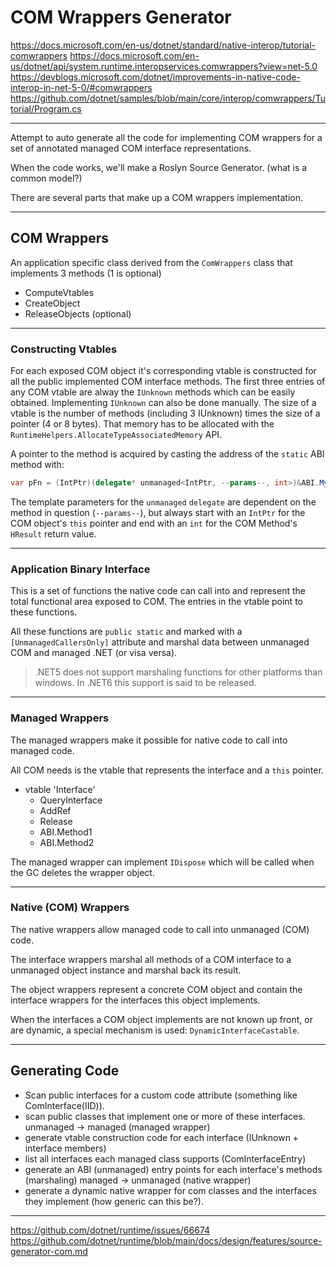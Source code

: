 ﻿# COM Wrappers Generator

https://docs.microsoft.com/en-us/dotnet/standard/native-interop/tutorial-comwrappers
https://docs.microsoft.com/en-us/dotnet/api/system.runtime.interopservices.comwrappers?view=net-5.0
https://devblogs.microsoft.com/dotnet/improvements-in-native-code-interop-in-net-5-0/#comwrappers
https://github.com/dotnet/samples/blob/main/core/interop/comwrappers/Tutorial/Program.cs

---

Attempt to auto generate all the code for implementing COM wrappers for a set of annotated managed COM interface representations.

When the code works, we'll make a Roslyn Source Generator. (what is a common model?)

There are several parts that make up a COM wrappers implementation.

---

## COM Wrappers

An application specific class derived from the `ComWrappers` class that implements 3 methods (1 is optional)

- ComputeVtables
- CreateObject
- ReleaseObjects (optional)

---

### Constructing Vtables

For each exposed COM object it's corresponding vtable is constructed for all the public implemented COM interface methods.
The first three entries of any COM vtable are alway the `IUnknown` methods which can be easily obtained.
Implementing `IUnknown` can also be done manually.
The size of a vtable is the number of methods (including 3 IUnknown) times the size of a pointer (4 or 8 bytes).
That memory has to be allocated with the `RuntimeHelpers.AllocateTypeAssociatedMemory` API.

A pointer to the method is acquired by casting the address of the `static` ABI method with:

```csharp
var pFn = (IntPtr)(delegate* unmanaged<IntPtr, --params--, int>)&ABI.MyMethod;
```

The template parameters for the `unmanaged` `delegate` are dependent on the method in question (`--params--`),
but always start with an `IntPtr` for the COM object's `this` pointer and end with an `int` for the COM
Method's `HResult` return value.

---

### Application Binary Interface

This is a set of functions the native code can call into and represent the total functional area exposed to COM.
The entries in the vtable point to these functions.

All these functions are `public static` and marked with a `[UnmanagedCallersOnly]` attribute and
marshal data between unmanaged COM and managed .NET (or visa versa).

> .NET5 does not support marshaling functions for other platforms than windows. 
In .NET6 this support is said to be released.

---

### Managed Wrappers

The managed wrappers make it possible for native code to call into managed code.

All COM needs is the vtable that represents the interface and a `this` pointer.

- vtable 'Interface'
    - QueryInterface
    - AddRef
    - Release
    - ABI.Method1
    - ABI.Method2

The managed wrapper can implement `IDispose` which will be called when the GC deletes the wrapper object.

---

### Native (COM) Wrappers

The native wrappers allow managed code to call into unmanaged (COM) code.

The interface wrappers marshal all methods of a COM interface to a unmanaged object instance and
marshal back its result.

The object wrappers represent a concrete COM object and contain the interface wrappers for
the interfaces this object implements.

When the interfaces a COM object implements are not known up front, or are dynamic,
a special mechanism is used: `DynamicInterfaceCastable`.

---

## Generating Code

- Scan public interfaces for a custom code attribute (something like ComInterface(IID)).
- scan public classes that implement one or more of these interfaces.
unmanaged -> managed (managed wrapper)
- generate vtable construction code for each interface (IUnknown + interface members)
- list all interfaces each managed class supports (ComInterfaceEntry)
- generate an ABI (unmanaged) entry points for each interface's methods (marshaling)
managed -> unmanaged (native wrapper)
- generate a dynamic native wrapper for com classes and the interfaces they implement (how generic can this be?).

---

https://github.com/dotnet/runtime/issues/66674
https://github.com/dotnet/runtime/blob/main/docs/design/features/source-generator-com.md

